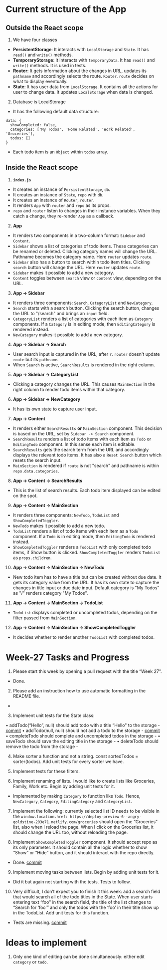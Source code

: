 # Current structure of the App

## Outside the React scope  

1. We have four classes  

  - **PersistentStorage**: It interacts with `LocalStorage` and `State`. It has `read()` and `write()` methods.   
  - **TemporaryStorage**: It interacts with `temporaryData`. It has `read()` and `write()` methods. It is used in tests.
  - **Router**: It gets information about the changes in URL, updates its `pathname` and accordingly selects the route. `Router.route` decides on what to display eventually.
  - **State**: It has user data from `LocalStorage`. It contains all the actions for user to change data. It updates `LocalStorage` when data is changed.  

2. Database is LocalStorage

  - It has the following default data structure:

  ```
  data: {
    showCompleted: false,
    categories: ['My Todos', 'Home Related', 'Work Related', 'Groceries'],
    todos: [] 
  }
  ```
  - Each todo item is an `Object` within `todos` array.

## Inside the React scope

1. **`index.js`** 

  - It creates an instance of `PersistentStorage`, `db`.
  - It creates an instance of `State`, `repo` with `db`.
  - It creates an instance of `Router`, `router`. 
  - It renders `App` with `router` and `repo` as its props. 
  - `repo` and `router` listen to changes in their instance variables. When they catch a change, they re-render `App` as a callback. 

2. **App**

  - It renders two components in a two-column format: `Sidebar` and `Content`. 
  - `Sidebar` shows a list of categories of todo items. These categories can be renamed or deleted. Clicking category names will change the URL. Pathname becomes the category name. Here `router` updates `route`.   
  - `Sidebar` also has a button to search within todo item titles. Clicking `search` button will change the URL. Here `router` updates `route`. 
  - `Sidebar` makes it possible to add a new category.  
  - `Content` toggles between `search` view or `content` view, depending on the URL. 

3. **App -> Sidebar**

  - It renders three components: `Search`, `CategoryList` and `NewCategory`.  
  - `Search` starts with a search button. Clicking the search button, changes the URL to "/search" and brings an `input` field.  
  - `CategoryList` renders a list of categories with each item as `Category` components. If a `Category` is in editing mode, then `EditingCategory` is rendered instead.  
  - `NewCategory` makes it possible to add a new category. 

4. **App -> Sidebar -> Search**

  - User search input is captured in the URL, after `?`. `router` doesn't update `route` but its `pathname`.
  - When `Search` is active, `SearchResults` is rendered in the right column.  

5. **App -> Sidebar -> CategoryList**

  - Clicking a category changes the URL. This causes `MainSection` in the right column to render todo items within that category. 

6. **App -> Sidebar -> NewCategory**  

  - It has its own state to capture user input. 

7. **App -> Content**

  - It renders either `SearchResults` **or** `MainSection` component. This decision is based on the URL, set by `Sidebar -> Search` component. 
  - `SearchResults` renders a list of todo items with each item as `Todo` or `EditingTodo` component. In this sense each item is editable. 
  - `SearchResults` gets the search term from the URL and accordingly displays the relevant todo items. It has also a `Reset Search` button which resets the search input. 
  - `MainSection` is rendered if `route` is not "search" and pathname is within `repo.data.categories`.  

8. **App -> Content -> SearchResults**

  - This is the list of search results. Each todo item displayed can be edited on the spot. 

9. **App -> Content -> MainSection**

  - It renders three components: `NewTodo`, `TodoList` and `ShowCompletedToggler`.
  - `NewTodo` makes it possible to add a new todo.  
  - `TodoList` renders a list of todo items with each item as a `Todo` component. If a `Todo` is in editing mode, then `EditingTodo` is rendered instead. 
  - `ShowCompletedToggler` renders a `TodoList` with only completed todo items, if Show button is clicked. `ShowCompletedToggler` renders `TodoList` as `props.children`. 

10. **App -> Content -> MainSection -> NewTodo**

  - New todo item has to have a title but can be created without due date. It gets its category value from the URL. It has its own state to capture the changes in title input or due date input. Default category is "My Todos" as "/" renders category "My Todos".  

11. **App -> Content -> MainSection -> TodoList**

  - `TodoList` displays completed or uncompleted todos, depending on the filter passed from `MainSection`. 

12. **App -> Content -> MainSection -> ShowCompletedToggler**

  - It decides whether to render another `TodoList` with completed todos. 

# Week-27 Tasks and Progress

1. Please start this week by opening a pull request with the title “Week 27”.

- Done.

2. Please add an instruction how to use automatic formatting in the README file.

-

3. Implement unit tests for the State class:

  • addTodo(“Hello”, null) should add todo with a title “Hello" to the storage
    - [commit](https://github.com/rdzcn/mk-todo/commit/46f553b5564af036f181c3663db97a82b40e005a)
  • addTodo(null, null) should not add a todo to the storage
    - [commit](https://github.com/rdzcn/mk-todo/commit/46f553b5564af036f181c3663db97a82b40e005a)
  • completeTodo should complete and uncompleted todos in the storage
    -
  • saveTodo should save the editing title in the storage
    -
  • deleteTodo should remove the todo from the storage
    -

4. Make sorter a function and not a string. const sortedTodos = sorter(todos). Add unit tests for every sorter we have.


5. Implement tests for these filters.


6. Implement renaming of lists. I would like to create lists like Groceries, Family, Work etc. Begin by adding unit tests for it.

 - Implemented by making `Category` to function like `Todo`. Hence, `NewCategory`, `Category`, `EditingCategory` and `CategoryList`.

7. Implement the following: currently selected list ID needs to be visible in the `window.location.href: https://deploy-preview-6--angry-goldstine-203e71.netlify.com/groceries` should open the “Groceries” list, also when I reload the page. When I click on the Groceries list, it should change the URL too, without reloading the page.



8. Implement `ShowCompletedToggler` component. It should accept repo as its only parameter. It should contain all the logic whether to show “Show” or “Hide” button, and it should interact with the repo directly.

- Done. [commit](https://github.com/rdzcn/mk-todo/pull/10/commits/bc4908ab14ea22fe148a7fc891a74067cf37ca28)

9. Implement moving tasks between lists. Begin by adding unit tests for it.

  - Did it but again not starting with the tests. Tests to follow.

10. Very difficult, I don’t expect you to finish it this week: add a search field that would search all of the todo titles in the State. When user starts entering text “foo" in the search field, the title of the list changes to “Search for ‘foo'” and only the todos with the ‘foo’ in their title show up in the TodoList. Add unit tests for this function.

- Tests are missing. [commit](https://github.com/rdzcn/mk-todo/commit/0d67dd11258e35855f2166908ac0b9a571dd18a5)

# Ideas to implement

1. Only one kind of editing can be done simultaneously: either edit `category` or `todo`.


